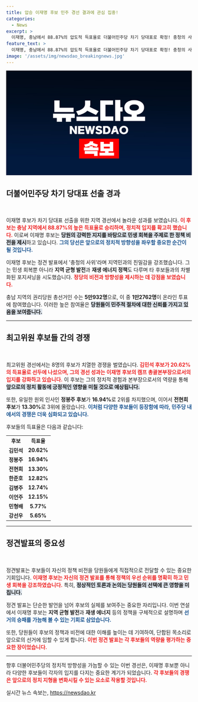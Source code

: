 ```yaml
---
title: 압승 이재명 후보 민주 경선 결과에 관심 집중!
categories:
  - News
excerpt: >
  이재명, 충남에서 88.87%의 압도적 득표율로 더불어민주당 차기 당대표로 확정! 충청의 사위로서의 민생 비전과 정책이 주목받고 있습니다. 김민석, 최고위원 경선에서도 선두, 이들의 향후 행보가 기대됩니다.
feature_text: >
  이재명, 충남에서 88.87%의 압도적 득표율로 더불어민주당 차기 당대표로 확정! 충청의 사위로서의 민생 비전과 정책이 주목받고 있습니다. 김민석, 최고위원 경선에서도 선두, 이들의 향후 행보가 기대됩니다.
image: '/assets/img/newsdao_breakingnews.jpg'
---
```


<p><img src="/assets/img/newsdao_breakingnews.jpg" alt="cryptoinkorea 속보" /></p>

<h2 data-ke-size="size26">더불어민주당 차기 당대표 선출 경과</h2>

<p data-ke-size="size16">&nbsp;</p>

<p>이재명 후보가 차기 당대표 선출을 위한 지역 경선에서 놀라운 성과를 보였습니다. <b><span style="color: #ee2323;">이 후보는 충남 지역에서 88.87%의 높은 득표율로 승리하며, 정치적 입지를 확고히 했습니다.</span></b> 이로써 이재명 후보는 <b><span style="background-color: #21538527;">당원의 강력한 지지를 바탕으로 민생 회복을 주제로 한 정책 비전을 제시</span></b>하고 있습니다. <b><span style="color: #1a5490;">그의 당선은 앞으로의 정치적 방향성을 좌우할 중요한 순간이 될 것입니다.</span></b></p>

<p>이재명 후보는 정견 발표에서 '충청의 사위'라며 지역민과의 친밀감을 강조했습니다. 그는 민생 회복뿐 아니라 <b>지역 균형 발전</b>과 <b>재생 에너지 정책</b>도 다루며 타 후보들과의 차별화된 포지셔닝을 시도했습니다. <b><span style="color: #ee2323;">정당의 비전과 방향성을 제시하는 데 강점을 보였습니다.</span></b> </p>

<p>충남 지역의 권리당원 총선거인 수는 <b>5만932명</b>으로, 이 중 <b>1만2762명</b>이 온라인 투표에 참여했습니다. 이러한 높은 참여율은 <b><span style="background-color: #21538527;">당원들이 민주적 절차에 대한 신뢰를 가지고 있음을 보여줍니다.</span></b></p>

<hr>

<h2 data-ke-size="size26">최고위원 후보들 간의 경쟁</h2>

<p data-ke-size="size16">&nbsp;</p>

<p>최고위원 경선에서는 8명의 후보가 치열한 경쟁을 벌였습니다. <b><span style="color: #ee2323;">김민석 후보가 20.62%의 득표율로 선두에 나섰으며, 그의 경선 성과는 이재명 후보의 캠프 총괄본부장으로서의 입지를 강화하고 있습니다.</span></b> 이 후보는 그의 정치적 경험과 본부장으로서의 역량을 통해 <b><span style="background-color: #21538527;">앞으로의 정치 활동에 긍정적인 영향을 미칠 것으로 예상됩니다.</span></b></p>

<p>또한, 유일한 원외 인사인 <b>정봉주 후보</b>가 <b>16.94%</b>로 2위를 차지했으며, 이어서 <b>전현희 후보</b>가 <b>13.30%</b>로 3위에 올랐습니다. <b><span style="color: #1a5490;">이처럼 다양한 후보들이 등장함에 따라, 민주당 내에서의 경쟁은 더욱 심화되고 있습니다.</span></b></p>

<p>후보들의 득표율은 다음과 같습니다:</p>

<table style="width: 100%; border-collapse: collapse;">
    <tr>
        <th style="text-align: center;">후보</th>
        <th style="text-align: center;">득표율</th>
    </tr>
    <tr>
        <td style="text-align: center; height: 17px;"><b>김민석</b></td>
        <td style="text-align: center; height: 17px;"><b>20.62%</b></td>
    </tr>
    <tr>
        <td style="text-align: center; height: 17px;"><b>정봉주</b></td>
        <td style="text-align: center; height: 17px;"><b>16.94%</b></td>
    </tr>
    <tr>
        <td style="text-align: center; height: 17px;"><b>전현희</b></td>
        <td style="text-align: center; height: 17px;"><b>13.30%</b></td>
    </tr>
    <tr>
        <td style="text-align: center; height: 17px;"><b>한준호</b></td>
        <td style="text-align: center; height: 17px;"><b>12.82%</b></td>
    </tr>
    <tr>
        <td style="text-align: center; height: 17px;"><b>김병주</b></td>
        <td style="text-align: center; height: 17px;"><b>12.74%</b></td>
    </tr>
    <tr>
        <td style="text-align: center; height: 17px;"><b>이언주</b></td>
        <td style="text-align: center; height: 17px;"><b>12.15%</b></td>
    </tr>
    <tr>
        <td style="text-align: center; height: 17px;"><b>민형배</b></td>
        <td style="text-align: center; height: 17px;"><b>5.77%</b></td>
    </tr>
    <tr>
        <td style="text-align: center; height: 17px;"><b>강선우</b></td>
        <td style="text-align: center; height: 17px;"><b>5.65%</b></td>
    </tr>
</table>

<hr>

<h2 data-ke-size="size26">정견발표의 중요성</h2>

<p data-ke-size="size16">&nbsp;</p>

<p>정견발표는 후보들이 자신의 정책 비전을 당원들에게 직접적으로 전달할 수 있는 중요한 기회입니다. <b><span style="color: #ee2323;">이재명 후보는 자신의 정견 발표를 통해 정책의 우선 순위를 명확히 하고 민생 회복을 강조하였습니다.</span></b> 특히, <b><span style="background-color: #21538527;">정상적인 토론과 논의는 당원들의 선택에 큰 영향을 미칩니다.</span></b></p>

<p>정견 발표는 단순한 발언을 넘어 후보의 실체를 보여주는 중요한 자리입니다. 이번 연설에서 이재명 후보는 <b>지역 균형 발전</b>과 <b>재생 에너지</b> 등의 정책을 구체적으로 설명하며 <b><span style="color: #1a5490;">선거의 승패를 가늠해 볼 수 있는 기회로 삼았습니다.</span></b></p>

<p>또한, 당원들이 후보의 정책과 비전에 대한 이해를 높이는 데 기여하여, 단합된 목소리로 앞으로의 선거에 임할 수 있게 합니다. <b><span style="color: #ee2323;">이번 정견 발표는 각 후보들의 역량을 평가하는 중요한 장이었습니다.</span></b></p>

<hr>

<p>향후 더불어민주당의 정치적 방향성을 가늠할 수 있는 이번 경선은, 이재명 후보뿐 아니라 다양한 후보들이 각자의 입지를 다지는 중요한 계기가 되었습니다. <b><span style="color: #ee2323;">각 후보들의 경쟁은 앞으로의 정치 지형을 변화시킬 수 있는 요소로 작용할 것입니다.</span></b> </p>
실시간 뉴스 속보는, <a href="https://newsdao.kr" rel="dofollow">https://newsdao.kr</a>


